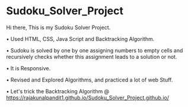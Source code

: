 # Sudoku_Solver_Project

Hi there, This is my Sudoku Solver Project.

• Used HTML, CSS, Java Script and Backtracking Algorithm.

• Sudoku is solved by one by one assigning numbers to empty cells and recursively checks whether this assignment leads to a solution or not.

• It is Responsive.

• Revised and Explored Algorithms, and practiced a lot of web Stuff.

• Let's trick the Backtracking Algorithm @ https://rajakunalpandit1.github.io/Sudoku_Solver_Project.github.io/ 
